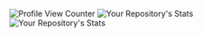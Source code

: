 ![Profile View Counter](https://komarev.com/ghpvc/?username=LarsRosenkilde)
![Your Repository's Stats](https://github-readme-stats.vercel.app/api?username=LarsRosenkilde&show_icons=true)  
![Your Repository's Stats](https://github-readme-stats.vercel.app/api/top-langs/?username=LarsRosenkilde&theme=blue-green)
